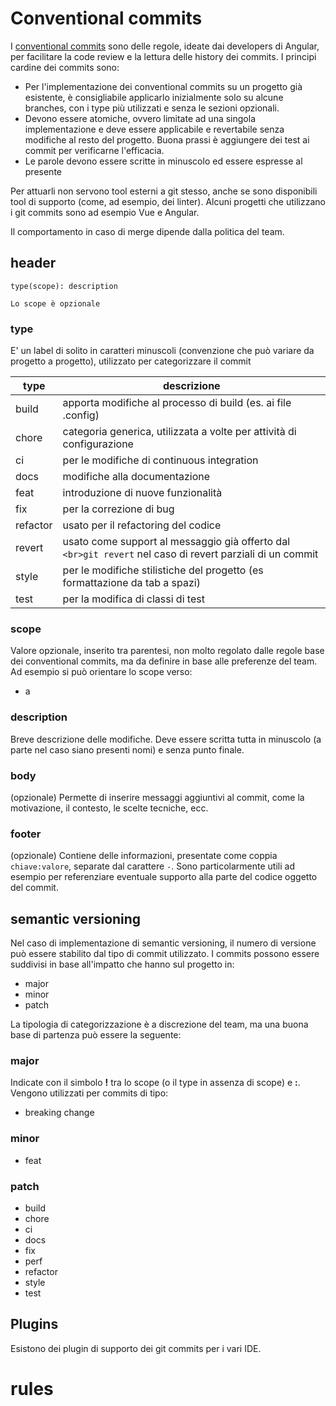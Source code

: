 # Conventional commits
I [conventional commits](https://www.conventionalcommits.org/en/v1.0.0/) sono delle regole, ideate dai developers di Angular, per facilitare la code review e la lettura delle history dei commits. I principi cardine dei commits sono:
- Per l'implementazione dei conventional commits su un progetto già esistente, è consigliabile applicarlo inizialmente solo su alcune branches, con i type più utilizzati e senza le sezioni opzionali.
- Devono essere atomiche, ovvero limitate ad una singola implementazione e deve essere applicabile e revertabile senza modifiche al resto del progetto. Buona prassi è aggiungere dei test ai commit per verificarne l'efficacia.
- Le parole devono essere scritte in minuscolo ed essere espresse al presente

Per attuarli non servono tool esterni a git stesso, anche se sono disponibili tool di supporto (come, ad esempio, dei linter).
Alcuni progetti che utilizzano i git commits sono ad esempio Vue e Angular.

Il comportamento in caso di merge dipende dalla politica del team.
## header
```
type(scope): description
```
	Lo scope è opzionale

### type
E' un label di solito in caratteri minuscoli (convenzione che può variare da progetto a progetto), utilizzato per categorizzare il commit

| type     | descrizione                                                                                                   |
| -------- | ------------------------------------------------------------------------------------------------------------- |
| build    | apporta modifiche al processo di build (es. ai file .config)                                                  |
| chore    | categoria generica, utilizzata a volte per attività di configurazione                                         |
| ci       | per le modifiche di continuous integration                                                                    |
| docs     | modifiche alla documentazione                                                                                 |
| feat     | introduzione di nuove funzionalità                                                                            |
| fix      | per la correzione di bug                                                                                      |
| refactor | usato per il refactoring del codice                                                                           |
| revert   | usato come support al messaggio già offerto dal ```<br>git revert``` nel caso di revert parziali di un commit |
| style    | per le modifiche stilistiche del progetto (es formattazione da tab a spazi)                                   |
| test     | per la modifica di classi di test                                                                             |

### scope
Valore opzionale, inserito tra parentesi, non molto regolato dalle regole base dei conventional commits, ma da definire in base alle preferenze del team. Ad esempio si può orientare lo scope verso:
- a

### description
Breve descrizione delle modifiche. Deve essere scritta tutta in minuscolo (a parte nel caso siano presenti nomi) e senza punto finale.

### body
(opzionale) Permette di inserire messaggi aggiuntivi al commit, come la motivazione, il contesto, le scelte tecniche, ecc.

### footer
(opzionale) Contiene delle informazioni, presentate come coppia ```chiave:valore```, separate dal carattere ```-```.
Sono particolarmente utili ad esempio per referenziare eventuale supporto alla parte del codice oggetto del commit.

## semantic versioning
Nel caso di implementazione di semantic versioning, il numero di versione può essere stabilito dal tipo di commit utilizzato.
I commits possono essere suddivisi in base all'impatto che hanno sul progetto in:
- major
- minor
- patch

La tipologia di categorizzazione è a discrezione del team, ma una buona base di partenza può essere la seguente:
### major
Indicate con il simbolo **!** tra lo scope (o il type in assenza di scope) e  **:**. Vengono utilizzati per commits di tipo:
- breaking change

### minor
- feat

### patch
- build
- chore
- ci
- docs
- fix
- perf
- refactor
- style
- test

## Plugins
Esistono dei plugin di supporto dei git commits per i vari IDE.
# rules